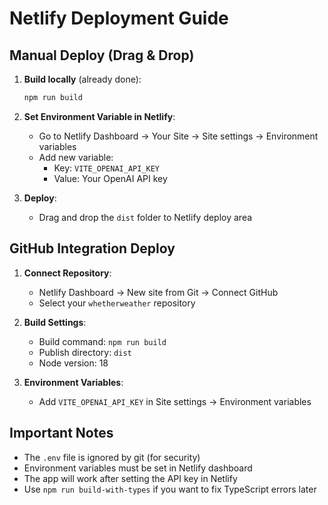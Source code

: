# Netlify Deployment Guide

## Manual Deploy (Drag & Drop)

1. **Build locally** (already done):
   ```bash
   npm run build
   ```

2. **Set Environment Variable in Netlify**:
   - Go to Netlify Dashboard → Your Site → Site settings → Environment variables
   - Add new variable:
     - Key: `VITE_OPENAI_API_KEY`
     - Value: Your OpenAI API key

3. **Deploy**:
   - Drag and drop the `dist` folder to Netlify deploy area

## GitHub Integration Deploy

1. **Connect Repository**:
   - Netlify Dashboard → New site from Git → Connect GitHub
   - Select your `whetherweather` repository

2. **Build Settings**:
   - Build command: `npm run build`
   - Publish directory: `dist`
   - Node version: 18

3. **Environment Variables**:
   - Add `VITE_OPENAI_API_KEY` in Site settings → Environment variables

## Important Notes

- The `.env` file is ignored by git (for security)
- Environment variables must be set in Netlify dashboard
- The app will work after setting the API key in Netlify
- Use `npm run build-with-types` if you want to fix TypeScript errors later

